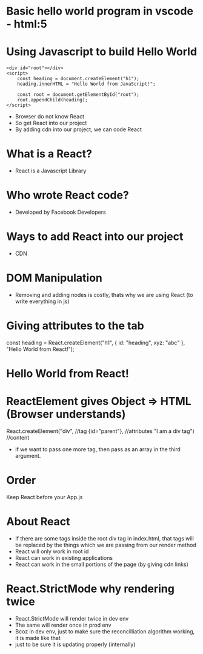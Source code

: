 # Basic hello world program in vscode - html:5

# Using Javascript to build Hello World 

    <div id="root"></div>
    <script>
        const heading = document.createElement("h1");
        heading.innerHTML = "Hello World from JavaScript!";

        const root = document.getElementById("root");
        root.appendChild(heading);
    </script>

- Browser do not know React
- So get React into our project
- By adding cdn into our project, we can code React

# What is a React?
- React is a Javascript Library

# Who wrote React code?
- Developed by Facebook Developers

# Ways to add React into our project
- CDN

# DOM Manipulation
- Removing and adding nodes is costly, thats why we are using React (to write everything in js)

# Giving attributes to the tab
const heading = React.createElement("h1", 
{
    id: "heading",
    xyz: "abc"
}, 
"Hello World from React!");

<h1 id="heading" xyz="abc">Hello World from React!</h1>


# ReactElement gives Object => HTML (Browser understands)

React.createElement("div", //tag
{id="parent"}, //attributes
"I am a div tag") //content

- if we want to pass one more tag, then pass as an array in the third argument.

# Order
Keep React before your App.js 

# About React
- If there are some tags inside the root div tag in index.html, that tags will be replaced by the things which we are passing from our render method
- React will only work in root id
- React can work in existing applications
- React can work in the small portions of the page (by giving cdn links)

# React.StrictMode why rendering twice
- React.StrictMode will render twice in dev env
- The same will render once in prod env
- Bcoz in dev env, just to make sure the reconcilliation algorithm working, it is made like that
- just to be sure it is updating properly (internally)